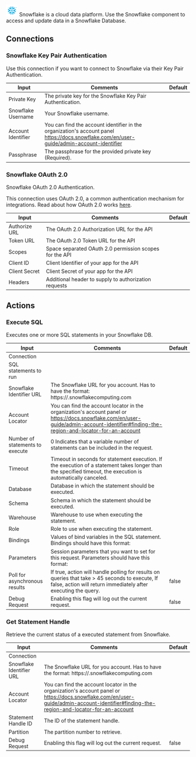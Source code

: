 ![Snowflake](./assets/snowflake.png#connector-icon)
Snowflake is a cloud data platform. Use the Snowflake component to access and update data in a Snowflake Database.

## Connections

### Snowflake Key Pair Authentication

Use this connection if you want to connect to Snowflake via their Key Pair Authentication.

| Input              | Comments                                                                                                                                  | Default |
| ------------------ | ----------------------------------------------------------------------------------------------------------------------------------------- | ------- |
| Private Key        | The private key for the Snowflake Key Pair Authentication.                                                                                |         |
| Snowflake Username | Your Snowflake username.                                                                                                                  |         |
| Account Identifier | You can find the account identifier in the organization's account panel https://docs.snowflake.com/en/user-guide/admin-account-identifier |         |
| Passphrase         | The passphrase for the provided private key (Required).                                                                                   |         |

### Snowflake OAuth 2.0

Snowflake OAuth 2.0 Authentication.

This connection uses OAuth 2.0, a common authentication mechanism for integrations.
Read about how OAuth 2.0 works [here](../oauth2.md).

| Input         | Comments                                                | Default |
| ------------- | ------------------------------------------------------- | ------- |
| Authorize URL | The OAuth 2.0 Authorization URL for the API             |         |
| Token URL     | The OAuth 2.0 Token URL for the API                     |         |
| Scopes        | Space separated OAuth 2.0 permission scopes for the API |         |
| Client ID     | Client Identifier of your app for the API               |         |
| Client Secret | Client Secret of your app for the API                   |         |
| Headers       | Additional header to supply to authorization requests   |         |

## Actions

### Execute SQL

Executes one or more SQL statements in your Snowflake DB.

| Input                           | Comments                                                                                                                                                                                | Default |
| ------------------------------- | --------------------------------------------------------------------------------------------------------------------------------------------------------------------------------------- | ------- |
| Connection                      |                                                                                                                                                                                         |         |
| SQL statements to run           |                                                                                                                                                                                         |         |
| Snowflake Identifier URL        | The Snowflake URL for you account. Has to have the format: https://<account-name>.snowflakecomputing.com                                                                                |         |
| Account Locator                 | You can find the account locator in the organization's account panel or https://docs.snowflake.com/en/user-guide/admin-account-identifier#finding-the-region-and-locator-for-an-account |         |
| Number of statements to execute | 0 Indicates that a variable number of statements can be included in the request.                                                                                                        |         |
| Timeout                         | Timeout in seconds for statement execution. If the execution of a statement takes longer than the specified timeout, the execution is automatically canceled.                           |         |
| Database                        | Database in which the statement should be executed.                                                                                                                                     |         |
| Schema                          | Schema in which the statement should be executed.                                                                                                                                       |         |
| Warehouse                       | Warehouse to use when executing the statement.                                                                                                                                          |         |
| Role                            | Role to use when executing the statement.                                                                                                                                               |         |
| Bindings                        | Values of bind variables in the SQL statement. Bindings should have this format:                                                                                                        |         |
| Parameters                      | Session parameters that you want to set for this request. Parameters should have this format:                                                                                           |         |
| Poll for asynchronous results   | If true, action will handle polling for results on queries that take > 45 seconds to execute, If false, action will return immediately after executing the query.                       | false   |
| Debug Request                   | Enabling this flag will log out the current request.                                                                                                                                    | false   |

### Get Statement Handle

Retrieve the current status of a executed statement from Snowflake.

| Input                    | Comments                                                                                                                                                                                | Default |
| ------------------------ | --------------------------------------------------------------------------------------------------------------------------------------------------------------------------------------- | ------- |
| Connection               |                                                                                                                                                                                         |         |
| Snowflake Identifier URL | The Snowflake URL for you account. Has to have the format: https://<account-name>.snowflakecomputing.com                                                                                |         |
| Account Locator          | You can find the account locator in the organization's account panel or https://docs.snowflake.com/en/user-guide/admin-account-identifier#finding-the-region-and-locator-for-an-account |         |
| Statement Handle ID      | The ID of the statement handle.                                                                                                                                                         |         |
| Partition                | The partition number to retrieve.                                                                                                                                                       |         |
| Debug Request            | Enabling this flag will log out the current request.                                                                                                                                    | false   |
